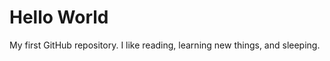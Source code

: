 Hello World
===========

My first GitHub repository.
I like reading, learning new things, and sleeping.
